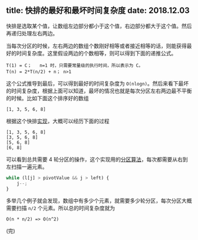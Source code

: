 title: 快排的最好和最坏时间复杂度
date: 2018.12.03
---

快排是选取某个值，让数组左边部分都小于这个值，右边部分都大于这个值。然后再递归处理左右两边。

当每次分区的时候，左右两边的数组个数刚好相等或者接近相等的话，则能获得最好的时间复杂度。这里假设两边的个数相等，则可以得到下面的递推公式。

```
T(1) = C；   n=1 时，只需要常量级的执行时间，所以表示为 C。
T(n) = 2*T(n/2) + n； n>1
```

这个公式推导到最后，可以得到最好的时间复杂度为 `O(nlogn)`。然后来看下最坏的时间复杂度，根据上面可以知道，最坏的情况也就是每次分区左右两边最不平衡的时候。比如下面这个排序好的数组

```
[1, 3, 5, 6, 8]
```

根据这个快排[实现](https://github.com/clinyong/computer-science-in-js/blob/master/sort/02-quick-sort.js#L54)，大概可以经历下面的过程

```
[1, 3, 5, 6, 8]
[3, 5, 6, 8]
[5, 6, 8]
[6, 8]
```

可以看到总共需要 4 轮分区的操作，这个实现用的[分区算法](https://github.com/clinyong/computer-science-in-js/blob/master/sort/02-quick-sort.js#L23)，每次都需要从右到左扫描一遍元素。

```js
while (l[j] > pivotValue && j > left) {
    j--;
}
```

多举几个例子就会发现，数组中有多少个元素，就需要多少轮分区，每次分区大概需要扫描 `n/2` 个元素。所以总的时间复杂度就为

```
O(n * n/2) => O(n^2)
```

(完)
